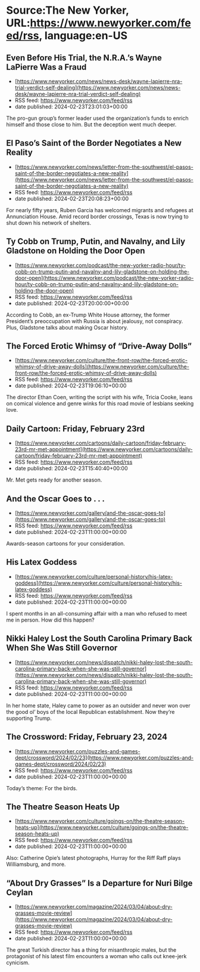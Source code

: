 # Source:The New Yorker, URL:https://www.newyorker.com/feed/rss, language:en-US

## Even Before His Trial, the N.R.A.’s Wayne LaPierre Was a Fraud
 - [https://www.newyorker.com/news/news-desk/wayne-lapierre-nra-trial-verdict-self-dealing](https://www.newyorker.com/news/news-desk/wayne-lapierre-nra-trial-verdict-self-dealing)
 - RSS feed: https://www.newyorker.com/feed/rss
 - date published: 2024-02-23T23:01:03+00:00

The pro-gun group’s former leader used the organization’s funds to enrich himself and those close to him. But the deception went much deeper.

## El Paso’s Saint of the Border Negotiates a New Reality
 - [https://www.newyorker.com/news/letter-from-the-southwest/el-pasos-saint-of-the-border-negotiates-a-new-reality](https://www.newyorker.com/news/letter-from-the-southwest/el-pasos-saint-of-the-border-negotiates-a-new-reality)
 - RSS feed: https://www.newyorker.com/feed/rss
 - date published: 2024-02-23T20:08:23+00:00

For nearly fifty years, Ruben Garcia has welcomed migrants and refugees at Annunciation House. Amid record border crossings, Texas is now trying to shut down his network of shelters.

## Ty Cobb on Trump, Putin, and Navalny, and Lily Gladstone on Holding the Door Open
 - [https://www.newyorker.com/podcast/the-new-yorker-radio-hour/ty-cobb-on-trump-putin-and-navalny-and-lily-gladstone-on-holding-the-door-open](https://www.newyorker.com/podcast/the-new-yorker-radio-hour/ty-cobb-on-trump-putin-and-navalny-and-lily-gladstone-on-holding-the-door-open)
 - RSS feed: https://www.newyorker.com/feed/rss
 - date published: 2024-02-23T20:00:00+00:00

According to Cobb, an ex-Trump White House attorney, the former President’s preoccupation with Russia is about jealousy, not conspiracy. Plus, Gladstone talks about making Oscar history.

## The Forced Erotic Whimsy of “Drive-Away Dolls”
 - [https://www.newyorker.com/culture/the-front-row/the-forced-erotic-whimsy-of-drive-away-dolls](https://www.newyorker.com/culture/the-front-row/the-forced-erotic-whimsy-of-drive-away-dolls)
 - RSS feed: https://www.newyorker.com/feed/rss
 - date published: 2024-02-23T19:06:10+00:00

The director Ethan Coen, writing the script with his wife, Tricia Cooke, leans on comical violence and genre winks for this road movie of lesbians seeking love.

## Daily Cartoon: Friday, February 23rd
 - [https://www.newyorker.com/cartoons/daily-cartoon/friday-february-23rd-mr-met-appointment](https://www.newyorker.com/cartoons/daily-cartoon/friday-february-23rd-mr-met-appointment)
 - RSS feed: https://www.newyorker.com/feed/rss
 - date published: 2024-02-23T15:40:40+00:00

Mr. Met gets ready for another season.

## And the Oscar Goes to . . .
 - [https://www.newyorker.com/gallery/and-the-oscar-goes-to](https://www.newyorker.com/gallery/and-the-oscar-goes-to)
 - RSS feed: https://www.newyorker.com/feed/rss
 - date published: 2024-02-23T11:00:00+00:00

Awards-season cartoons for your consideration.

## His Latex Goddess
 - [https://www.newyorker.com/culture/personal-history/his-latex-goddess](https://www.newyorker.com/culture/personal-history/his-latex-goddess)
 - RSS feed: https://www.newyorker.com/feed/rss
 - date published: 2024-02-23T11:00:00+00:00

I spent months in an all-consuming affair with a man who refused to meet me in person. How did this happen?

## Nikki Haley Lost the South Carolina Primary Back When She Was Still Governor
 - [https://www.newyorker.com/news/dispatch/nikki-haley-lost-the-south-carolina-primary-back-when-she-was-still-governor](https://www.newyorker.com/news/dispatch/nikki-haley-lost-the-south-carolina-primary-back-when-she-was-still-governor)
 - RSS feed: https://www.newyorker.com/feed/rss
 - date published: 2024-02-23T11:00:00+00:00

In her home state, Haley came to power as an outsider and never won over the good ol’ boys of the local Republican establishment. Now they’re supporting Trump.

## The Crossword: Friday, February 23, 2024
 - [https://www.newyorker.com/puzzles-and-games-dept/crossword/2024/02/23](https://www.newyorker.com/puzzles-and-games-dept/crossword/2024/02/23)
 - RSS feed: https://www.newyorker.com/feed/rss
 - date published: 2024-02-23T11:00:00+00:00

Today’s theme: For the birds.

## The Theatre Season Heats Up
 - [https://www.newyorker.com/culture/goings-on/the-theatre-season-heats-up](https://www.newyorker.com/culture/goings-on/the-theatre-season-heats-up)
 - RSS feed: https://www.newyorker.com/feed/rss
 - date published: 2024-02-23T11:00:00+00:00

Also: Catherine Opie’s latest photographs, Hurray for the Riff Raff plays Williamsburg, and more.

## “About Dry Grasses” Is a Departure for Nuri Bilge Ceylan
 - [https://www.newyorker.com/magazine/2024/03/04/about-dry-grasses-movie-review](https://www.newyorker.com/magazine/2024/03/04/about-dry-grasses-movie-review)
 - RSS feed: https://www.newyorker.com/feed/rss
 - date published: 2024-02-23T11:00:00+00:00

The great Turkish director has a thing for misanthropic males, but the protagonist of his latest film encounters a woman who calls out knee-jerk cynicism.

